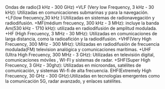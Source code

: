 Ondas de radio(3 kHz - 300 GHz)
+VLF (Very low Frequency, 3 kHz - 30 kHz): Utilizadas en comunicaciones submarinas y para la navegación.
+LF(low frecuency,30 kHz ):Utilizadas en sistemas de radionavegación y radiodifusión.
+MF(médium frecuency, 300 kHz - 3 MHz): incluye la banda Am(530 kHz - 1710 kHz): utilizada en radiodifusión de amplitud modulada.
+HF (High Frecuency, 3 MHz - 30 MHz): Utilizadas en comunicaciones de larga distancia, como la radioafición y la radiodifusión.
+VHF(Very High Frecuency, 300 MHz - 300 MHz): Utilizadas en radiodifusión de frecuencia modulada(FM) television analógica y comunicaciones marítimas.
+UHF (Ultra High Frecuency, 300 MHz - 3 GHz): Utilizadas en televisión digital, comunicaciones móviles , WI-FI y sistemas de radar.
+SHF(Super High Frecuency, 3 GHz - 30ghz): Utilizadas en microondas, satélites de comunicación, y sistemas Wi-fi de alta frecuencia. 
EHF(Extremely High Frecuency, 30 GHz - 300 GHz):Utilizadas en tecnologías emergentes como la comunicación 5G, radar avanzado, y enlaces satélites.